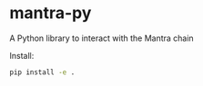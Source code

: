 # mantra-py

A Python library to interact with the Mantra chain

Install:

```sh
pip install -e .
```
